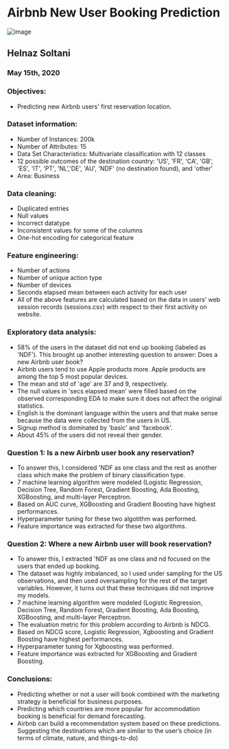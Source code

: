 # Airbnb New User Booking Prediction
![image](https://https://www.hotelmanagement.net/own/under-european-commission-pressure-airbnb-adjusts-pricing-model-across-eu)

## Helnaz Soltani
### May 15th, 2020


### Objectives:
- Predicting new Airbnb users' first reservation location.

### Dataset information:
- Number of Instances: 200k
- Number of Attributes: 15
- Data Set Characteristics: Multivariate classification with 12 classes
- 12 possible outcomes of the destination country: 'US', 'FR', 'CA', 'GB', 'ES', 'IT', 'PT', 'NL','DE', 'AU', 'NDF' (no destination found), and 'other'
- Area: Business

### Data cleaning:
- Duplicated entries
- Null values
- Incorrect datatype
- Inconsistent values for some of the columns
- One-hot encoding for categorical feature

### Feature engineering:
- Number of actions
- Number of unique action type
- Number of devices
- Seconds elapsed mean between each activity for each user 
- All of the above features are calculated based on the data in users’ web session records (sessions.csv) with respect to their first activity on website.

### Exploratory data analysis:
- 58% of the users in the dataset did not end up booking (labeled as 'NDF'). This brought up another interesting question to answer: Does a new Airbnb user book?
- Airbnb users tend to use Apple products more. Apple products are among the top 5 most popular devices.
- The mean and std of 'age' are 37 and 9, respectively.
- The null values in 'secs elapsed mean' were filled based on the observed corresponding EDA to make sure it does not affect the original statistics.
- English is the dominant language within the users and that make sense because the data were collected from the users in US.
- Signup method is dominated by 'basic' and 'facebook'.
- About 45% of the users did not reveal their gender.

### Question 1: Is a new Airbnb user book any reservation?
- To answer this, I considered 'NDF as one class and the rest as another class which make the problem of binary classification type. 
- 7 machine learning algorithm were modeled (Logistic Regression, Decision Tree, Random Forest, Gradient Boosting, Ada Boosting, XGBoosting, and multi-layer Perceptron.
- Based on AUC curve, XGBoosting and Gradient Boosting have highest performances.
- Hyperparameter tuning for these two algotithm was performed.
- Feature importance was extracted for these two algorithms.

### Question 2: Where a new Airbnb user will book reservation?
- To answer this, I extracted 'NDF as one class and nd focused on the users that ended up booking. 
- The dataset was highly imbalanced, so I used under sampling for the US observations, and then used oversampling for the rest of the target variables. However, it turns out that these techniques did not improve my models.
- 7 machine learning algorithm were modeled (Logistic Regression, Decision Tree, Random Forest, Gradient Boosting, Ada Boosting, XGBoosting, and multi-layer Perceptron.
- The evaluation metric for this problem according to Airbnb is NDCG.
- Based on NDCG score, Logistic Regression, Xgboosting and Gradient Boosting have highest performances.
- Hyperparameter tuning for Xgboosting was performed.
- Feature importance was extracted for XGBoosting and Gradient Boosting.

### Conclusions:
- Predicting whether or not a user will book combined with the marketing strategy is beneficial for business purposes.
- Predicting which countries are more popular for accommodation booking is beneficial for demand forecasting.
- Airbnb can build a recommendation system based on these predictions. Suggesting the destinations which are similar to the user’s choice (in terms of climate, nature, and things-to-do)

